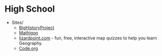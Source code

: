 # High School

- Sites/
  - [BigHistoryProject](https://www.bighistoryproject.com/home)
  - [Mathigon](https://mathigon.org/)
  - [lizardpoint.com](https://lizardpoint.com/) - fun, free, interactive map quizzes to help you learn Geography.
  - [Code.org](https://code.org/)
